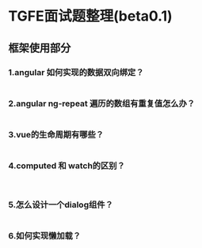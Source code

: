 # TGFE面试题整理(beta0.1)

## **框架使用部分**

### 1.angular 如何实现的数据双向绑定？

```markdown

```

### 2.angular ng-repeat 遍历的数组有重复值怎么办？
```markdown

```

### 3.vue的生命周期有哪些？
```markdown

```
### 4.computed 和 watch的区别？
```markdown
     
```

### 5.怎么设计一个dialog组件？
```markdown

```

### 6.如何实现懒加载？
```markdown

```

